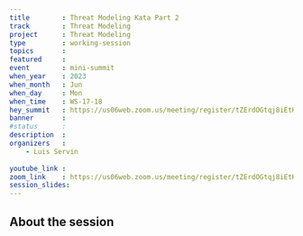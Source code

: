 ```yaml
---
title        : Threat Modeling Kata Part 2
track        : Threat Modeling
project      : Threat Modeling
type         : working-session
topics       : 
featured     :
event        : mini-summit
when_year    : 2023
when_month   : Jun
when_day     : Mon
when_time    : WS-17-18
hey_summit   : https://us06web.zoom.us/meeting/register/tZErdOGtqj8iEtHB21i_tRD1pMsafhX7D_ZT
banner       : 
#status      : 
description  :
organizers   :
    - Luis Servin
    
youtube_link : 
zoom_link    : https://us06web.zoom.us/meeting/register/tZErdOGtqj8iEtHB21i_tRD1pMsafhX7D_ZT
session_slides:
---
```

    
## About the session
 
